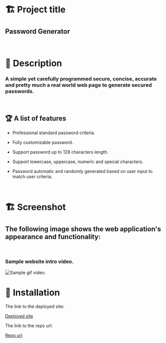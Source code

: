# 🏗️ Project title
 ## Password Generator
<br/>

# 📖 Description
### A simple yet carefully programmed secure, concise, accurate and pretty much a real world web page to generate secured passwords. 

<br/>

## 🏆 A list of features

- Professional standard password criteria.

- Fully customizable password.

- Support password up to 128 characters length.

- Support lowercase, uppercase, numeric and special characters.

- Password automatic and randomly generated based on user input to match user criteria.


<br/>

# 🏗️ Screenshot

## The following image shows the web application's appearance and functionality:
<br/>

### Sample website intro video.
![Sample gif video.](gif "video")
<br/>

# 📝 Installation

The link to the deployed site:

[Deployed site](https://devrayhe.github.io/password-generator/)

The link to the repo url:

[Repo url](https://github.com/DevRayHE/password-generator.git)



